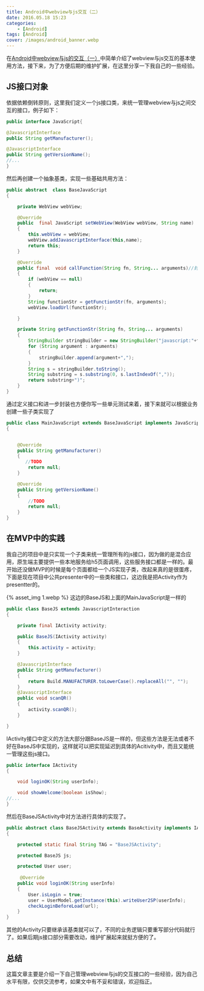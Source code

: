 ```yaml
---
title: Android中webview与js交互（二）
date: 2016.05.18 15:23
categories: 
    - [Android]
tags: [Android]
cover: /images/android_banner.webp
---
```


在[Android中webview与js的交互（一）](http://www.jianshu.com/writer#/notebooks/4326108/notes/3998655)中简单介绍了webview与js交互的基本使用方法，接下来，为了方便后期的维护扩展，在这里分享一下我自己的一些经验。
<!-- more -->
## JS接口对象
依据依赖倒转原则，这里我们定义一个js接口类，来统一管理webview与js之间交互的接口，例子如下：
``` java
public interface JavaScript{

@JavascriptInterface    
public String getManufacturer(); 

@JavascriptInterface    
public String getVersionName();    
//...
}
```
然后再创建一个抽象基类，实现一些基础共用方法：
``` java
public abstract  class BaseJavaScript 
{

    private WebView webView;

    @Override
    public  final JavaScript setWebView(WebView webView, String name)
    {
        this.webView = webView;
        webView.addJavascriptInterface(this,name);
        return this;
    }

    @Override
    public final  void callFunction(String fn, String... arguments)//封装了webview调用js的方法
    {
        if (webView == null)
        {
            return;
        }
        String functionStr = getFunctionStr(fn, arguments);
        webView.loadUrl(functionStr);

    }

    private String getFunctionStr(String fn, String... arguments)
    {
        StringBuilder stringBuilder = new StringBuilder("javascript:"+fn+"(");
        for (String argument : arguments)
        {
            stringBuilder.append(argument+",");
        }
        String s = stringBuilder.toString();
        String substring = s.substring(0, s.lastIndexOf(","));
        return substring+")";
    }
}
```
通过定义接口和进一步封装也方便你写一些单元测试来着，接下来就可以根据业务创建一些子类实现了
``` java
public class MainJavaScript extends BaseJavaScript implements JavaScript
{


    @Override
    public String getManufacturer()
    {
       //TODO
        return null;
    }

    @Override
    public String getVersionName()
    {
        //TODO
        return null;
    }
}
```
## 在MVP中的实践
我自己的项目中是只实现一个子类来统一管理所有的js接口，因为做的是混合应用，原生端主要提供一些本地服务给h5页面调用，这些服务接口都是一样的。最开始还没做MVP的时候是每个页面都给一个JS实现子类，改起来真的是很蛋疼，下面是现在项目中公共presenter中的一些类和接口，这边我是把Activity作为presentter的。

{% asset_img 1.webp %}
这边的BaseJS和上面的MainJavaScript是一样的
``` java
public class BaseJS extends JavascriptInteraction
{

    private final IActivity activity;

    public BaseJS(IActivity activity)
    {
        this.activity = activity;
    }

    @JavascriptInterface
    public String getManufacturer()
    {
        return Build.MANUFACTURER.toLowerCase().replaceAll("", "");
    }
    @JavascriptInterface
    public void scanQR()
    {
        activity.scanQR();
    }

}
```
IActivity接口中定义的方法大部分跟BaseJS是一样的，但这些方法是无法或者不好在BaseJS中实现的，这样就可以把实现延迟到具体的Acitivity中，而且又能统一管理这些js接口。
``` java
public interface IActivity
{

    void loginOK(String userInfo);

    void showWelcome(boolean isShow);
//...
}
```
然后在BaseJSActivity中对方法进行具体的实现了。
``` java
public abstract class BaseJSActivity extends BaseActivity implements IActivity
{

    protected static final String TAG = "BaseJSActivity";

    protected BaseJS js;

    protected User user;
    
     @Override
    public void loginOK(String userInfo)
    {
        User.isLogin = true;
        user = UserModel.getInstance(this).writeUser2SP(userInfo);
        checkLoginBeforeLoad(url);
    }
}
```
其他的Activity只要继承该基类就可以了，不同的业务逻辑只要重写部分代码就行了。如果后期js接口部分需要改动，维护扩展起来就挺方便的了。
## 总结
这篇文章主要是介绍一下自己管理webview与js的交互接口的一些经验，因为自己水平有限，仅供交流参考，如果文中有不妥和错误，欢迎指正。
